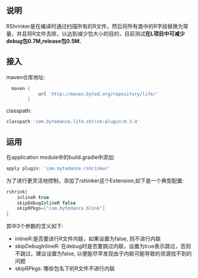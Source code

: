## 说明

RShrinker是在编译时通过扫描所有的R文件，然后将所有类中的R字段替换为常量，并且将R文件去除，以达到减少包大小的目的，目前测试**在L项目中可减少debug包0.7M,release包0.5M.**

## 接入

maven仓库地址:

```groovy
  maven {
            url 'http://maven.byted.org/repository/life/'
        }
```

classpath:

```groovy
classpath 'com.bytedance.life.shrink:plugin:0.3.4'
```

## 运用

在application module中的build.gradle中添加:

```groovy
apply plugin: 'com.bytedance.rshrinker'
```

为了进行更灵活地控制，添加了rshinker这个Extension,如下是一个典型配置:

```groovy
rshrink{
    inlineR true
    skipDebugInlineR false
    skipRPkgs=["com.bytedance.blink"]
}
```

其中3个参数的含义如下:

- inlineR:是否要进行R文件内联，如果设置为false, 则不进行内联
- skipDebugInlineR: 在debug时是否要跳过内联，设置为true表示跳过，否则不跳过。建议设置为false, 以便能尽早发现由于内联可能导致的资源找不到的问题
- skipRPkgs: 哪些包名下的R文件不进行内联
